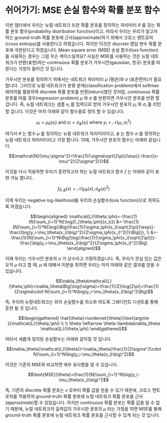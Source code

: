 # 쉬어가기: MSE 손실 함수와 확률 분포 함수

이번 챕터에서 우리는 뉴럴 네트워크 또한 확률 분포를 정의하는 파라미터 $\theta$ 를 갖는 확률 분포 함수(probability distribution function)이고, 따라서 우리는 우리가 알고자 하는 ground-truth 확률 분포에 근사(approximate)하기 위해서 크로스 엔트로피(cross entropy)를 사용한다고 하였습니다. 하지만 이것은 discrete 랜덤 변수 확률 분포에 국한된다고 하였습니다. Mean square error (MSE) 손실 함수(loss function)를 사용하는 경우는 그럼 무슨 케이스일까요? 사실은 MSE를 사용하는 것은 뉴럴 네트워크가 반환(표현)하는 continuous 확률 분포가 가우시안(gaussian, 정규) 분포를 따른다는 가정이 들어간 것 입니다.

가우시안 분포를 정의하기 위해서는 네트워크 파라미터 $\mu$ (평균)와 $\sigma$ (표준편차)가 필요 합니다. 그러므로 뉴럴 네트워크가 분류 문제(classification problem)에서 softmax 레이어를 활용하여 discrete 확률 분포를 반환(return)했던 것처럼, continuous 확률 분포를 따를 경우(regression problem) $\mu$ 와 $\sigma$ 를 반환하면 가우시안 분포를 반환 할 겁니다. 즉, 뉴럴 네트워크는 샘플 $x_i$ 를 입력으로 받아 가우시안 분포의 $\mu_i$ 와 $\sigma_i$ 를 리턴 할 겁니다. 이것은 마치 아래와 같이 함수꼴로 정의 할 수 있습니다.

$$\mu_i=\mu_\theta(x_i)\text{ and }\sigma_i=\sigma_\phi(x_i)\text{ where }y_i=\mathcal{N}(\mu_i,\sigma_i^2)$$

여기서 $\theta$ 는 함수 $\mu$ 를 정의하는 뉴럴 네트워크 파라미터이고, $\phi$ 는 함수 $\sigma$ 를 정의하는 뉴럴 네트워크 파라미터라고 가정 합니다. 이때, 가우시안 분포의 함수는 아래와 같습니다.

$$\mathcal{N}(\mu,\sigma^2)=\frac{1}{\sigma\sqrt{2\pi}}\exp{(-\frac{(x-\mu)^2}{2\sigma^2})}$$

이것을 다시 적용하면 우리가 훈련하고자 하는 뉴럴 네트워크 함수 $f$ 는 아래와 같이 표현 가능 합니다.

$$f_{\theta,\phi}(x)=\mathcal{N}\big(\mu_\theta(x), \sigma_\phi(x)^2\big)$$

이제 우리는 negative log-likelihood를 우리의 손실함수(loss function)으로 취하도록 하겠습니다.

$$\begin{aligned}
\mathcal{L}(\theta,\phi)=-\frac{1}{N}\sum_{i=1}^N{\log{f_{\theta,\phi}(x_i)}}
&=-\frac{1}{N}\sum_{i=1}^N{\log{\Big(\frac{1}{\sigma_\phi(x_i)\sqrt{2\pi}}\exp{(-\frac{\big(y_i-\mu_\theta(x_i)\big)^2}{2\sigma_\phi(x_i)^2})}\Big)}}, \\
&=-\frac{1}{N}\sum_{i=1}^N\Big(\log{\frac{1}{\sigma_\phi(x_i)\sqrt{2\pi}}}-\frac{\big(y_i-\mu_\theta(x_i)\big)^2}{2\sigma_\phi(x_i)^2}\Big)
\end{aligned}$$

이때 우리는 가우시안 분포의 $\sigma$ 가 상수라고 가정하겠습니다. 즉, 우리가 관심 있는 값은 오직 $\mu$ 라고 할 때, $\mu$ 에 대해서 미분을 취하면 우리는 마치 아래와 같은 결과를 얻을 수 있습니다.

$$\nabla_\theta\mathcal{L}(\theta,\phi)=\nabla_\theta\Big(\log{\sigma}+\frac{1}{2}\log{2\pi}+\frac{1}{2\sigma\cdot N}\sum_{i=1}^N\big(y_i-\mu_\theta(x_i)\big)^2\Big)$$

즉, 우리의 뉴럴네트워크는 위의 손실함수를 최소화 하도록 그래디언트 디센트를 통해 훈련 될 것 입니다.

$$\begin{gathered}
\hat{\theta}=\underset{\theta}{\text{argmin }}\mathcal{L}(\theta,\phi) \\ \\
\theta \leftarrow \theta-\lambda\nabla_\theta \mathcal{L}(\theta,\phi)
\end{gathered}$$

따라서 새롭게 정의된 손실함수는 아래와 같아질 것 입니다.

$$\nabla_\theta{\mathcal{L}(\theta)}=\nabla_\theta{\frac{1}{2\sigma^2\cdot N}\sum_{i=1}^N\big(y_i-\mu_\theta(x_i)\big)^2}$$

이것은 기존의 MSE와 비교하면 매우 유사함을 알 수 있습니다.

$$\text{MSE}(\theta)=\frac{1}{N}\sum_{i=1}^N\big(y_i-\mu_\theta(x_i)\big)^2$$

즉, 기존의 discrete 확률 분포는 $x$ 로부터 확률 값을 얻을 수 있기 때문에, 크로스 엔트로피를 적용하여 ground-truth 확률 분포에 뉴럴 네트워크 확률 분포를 근사(approximate)할 수 있었습니다. 하지만 continuous 확률 분포는 확률 값을 알 수 없기 때문에, 뉴럴 네트워크의 출력값이 가우시한 분포의 $\mu$ 라는 가정을 하면 MSE를 통해 ground-truth 확률 분포에 뉴럴 네트워크 확률 분포를 근사할 수 있게 되는 것 입니다.
